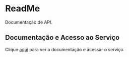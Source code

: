 # ReadMe

Documentação de API.

## Documentação e Acesso ao Serviço

Clique [aqui](https://readme.com) para ver a documentação e acessar o serviço.